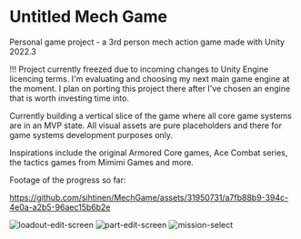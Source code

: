 # Untitled Mech Game
Personal game project - a 3rd person mech action game made with Unity 2022.3

!!! Project currently freezed due to incoming changes to Unity Engine licencing terms. I'm evaluating and choosing my next main game engine at the moment. I plan on porting this project there after I've chosen an engine that is worth investing time into.

Currently building a vertical slice of the game where all core game systems are in an MVP state.
All visual assets are pure placeholders and there for game systems development purposes only.

Inspirations include the original Armored Core games, Ace Combat series, the tactics games from Mimimi Games and more.

Footage of the progress so far:

https://github.com/sihtinen/MechGame/assets/31950731/a7fb88b9-394c-4e0a-a2b5-96aec15b6b2e

![loadout-edit-screen](https://github.com/sihtinen/MechGame/assets/31950731/5a45451f-c017-4e19-a37e-3a7109197bb8)
![part-edit-screen](https://github.com/sihtinen/MechGame/assets/31950731/8c502be4-e00f-40bf-a32a-516a19e91d83)
![mission-select](https://github.com/sihtinen/MechGame/assets/31950731/bf3e2298-5770-43f2-976f-133348e0efdd)
